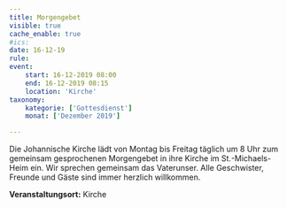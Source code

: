 ```yaml
---
title: Morgengebet
visible: true
cache_enable: true
#ics: 
date: 16-12-19
rule: 
event:
	start: 16-12-2019 08:00
	end: 16-12-2019 08:15
	location: 'Kirche'
taxonomy:
	kategorie: ['Gottesdienst']
	monat: ['Dezember 2019']

---
```

Die Johannische Kirche lädt von Montag bis Freitag täglich um 8 Uhr zum gemeinsam gesprochenen Morgengebet in ihre Kirche im St.-Michaels-Heim ein. Wir sprechen gemeinsam das Vaterunser. Alle Geschwister, Freunde und Gäste sind immer herzlich willkommen.



**Veranstaltungsort:** Kirche

